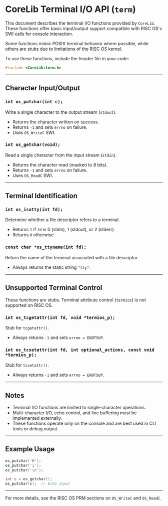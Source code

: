 # CoreLib Terminal I/O API (`term`)

This document describes the terminal I/O functions provided by `CoreLib`. These functions offer basic input/output support compatible with RISC OS's SWI calls for console interaction.

Some functions mimic POSIX terminal behavior where possible, while others are stubs due to limitations of the RISC OS kernel.

To use these functions, include the header file in your code:

```c
#include <CoreLib:term.h>
```

---

## Character Input/Output

### `int os_putchar(int c);`

Write a single character to the output stream (`stdout`).

* Returns the character written on success.
* Returns `-1` and sets `errno` on failure.
* Uses `OS_WriteC` SWI.

### `int os_getchar(void);`

Read a single character from the input stream (`stdin`).

* Returns the character read (masked to 8 bits).
* Returns `-1` and sets `errno` on failure.
* Uses `OS_ReadC` SWI.

---

## Terminal Identification

### `int os_isatty(int fd);`

Determine whether a file descriptor refers to a terminal.

* Returns `1` if `fd` is 0 (stdin), 1 (stdout), or 2 (stderr).
* Returns `0` otherwise.

### `const char *os_ttyname(int fd);`

Return the name of the terminal associated with a file descriptor.

* Always returns the static string `"tty"`.

---

## Unsupported Terminal Control

These functions are stubs. Terminal attribute control (`termios`) is not supported on RISC OS.

### `int os_tcgetattr(int fd, void *termios_p);`

Stub for `tcgetattr()`.

* Always returns `-1` and sets `errno = ENOTSUP`.

### `int os_tcsetattr(int fd, int optional_actions, const void *termios_p);`

Stub for `tcsetattr()`.

* Always returns `-1` and sets `errno = ENOTSUP`.

---

## Notes

* Terminal I/O functions are limited to single-character operations.
* Multi-character I/O, echo control, and line buffering must be implemented externally.
* These functions operate only on the console and are best used in CLI tools or debug output.

---

## Example Usage

```c
os_putchar('H');
os_putchar('i');
os_putchar('\n');

int c = os_getchar();
os_putchar(c);  // Echo input
```

---

For more details, see the RISC OS PRM sections on `OS_WriteC` and `OS_ReadC`.
